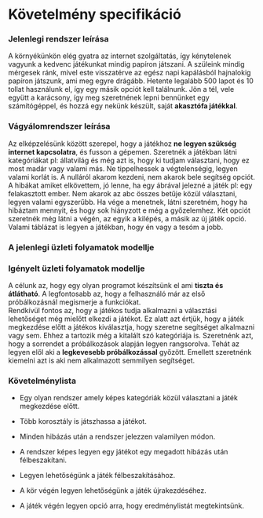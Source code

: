 # Követelmény specifikáció
### Jelenlegi rendszer leírása
A környékünkön elég gyatra az internet szolgáltatás, így kénytelenek vagyunk a kedvenc játékunkat mindig papíron játszani.
A szüleink mindig mérgesek ránk, mivel este visszatérve az egész napi kapálásból hajnalokig papíron játszunk, ami meg egyre drágább.
Hetente legalább 500 lapot és 10 tollat használunk el, így egy másik opciót kell találnunk.
Jön a tél, vele együtt a karácsony, így meg szeretnének lepni bennünket egy számítógéppel, és hozzá egy nekünk készült, saját **akasztófa játékkal**.
### Vágyálomrendszer leírása
Az elképzelésünk között szerepel, hogy a játékhoz **ne legyen szükség internet kapcsolatra**, és fusson a gépemen.
Szeretnék a játékban látni kategóriákat pl: állatvilág és még azt is, hogy ki tudjam választani, hogy ez most madár vagy valami más.
Ne tippelhessek a végtelenségig, legyen valami korlát is. A nulláról akarom kezdeni, nem akarok bele segítség opciót.
A hibákat amiket elkövettem, jó lenne, ha egy ábrával jelezné a játék pl: egy felakasztott ember.
Nem akarok az abc összes betűje közül választani, legyen valami egyszerűbb.
Ha vége a menetnek, látni szeretném, hogy ha hibáztam mennyit, és hogy sok hiányzott e még a győzelemhez.
Két opciót szeretnék még látni a végén, az egyik a kilépés, a másik az új játék opció.
Valami táblázat is legyen a játékban, hogy én vagy a tesóm a jobb.
### A jelenlegi üzleti folyamatok modellje
### Igényelt üzleti folyamatok modellje
A célunk az, hogy egy olyan programot készítsünk el ami **tiszta és átlátható**. A legfontosabb az, hogy a felhasználó már az első próbálkozásnál megismerje a funkciókat.          
Rendkívül fontos az, hogy a játékos tudja alkalmazni a választási lehetőséget még mielőtt elkezdi a játékot. 
Ez alatt azt értjük, hogy a játék megkezdése előtt a játékos kiválasztja, hogy szeretne segítséget alkalmazni vagy sem.
Ehhez a tartozik még a kitalált szó kategóriája is.
Szeretnénk azt, hogy a sorrendet a próbálkozások alapján legyen rangsorolva. Tehát az legyen elől aki a **legkevesebb próbálkozással** győzött.
Emellett szeretnénk kiemelni azt is aki nem alkalmazott semmilyen segítséget.
### Követelménylista
*   Egy olyan rendszer amely képes kategóriák közül választani a játék megkezdése előtt.

*   Több korosztály is játszhassa a játékot.

*   Minden hibázás után a rendszer jelezzen valamilyen módon.

*  A rendszer képes legyen egy játékot egy megadott hibázás után félbeszakítani.

*  Legyen lehetőségünk a játék félbeszakításához.

*  A kör végén legyen lehetőségünk a játék újrakezdéséhez.

*  A játék végén legyen opció arra, hogy eredménylistát megtekintsünk. 
